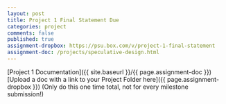```yaml
---
layout: post
title: Project 1 Final Statement Due
categories: project
comments: false
published: true
assignment-dropbox: https://psu.box.com/v/project-1-final-statement
assignment-doc: /projects/speculative-design.html
---
```


[Project 1 Documentation]({{ site.baseurl }}/{{ page.assignment-doc }})  
[Upload a doc with a link to your Project Folder here]({{ page.assignment-dropbox }}) (Only do this one time total, not for every milestone submission!)
